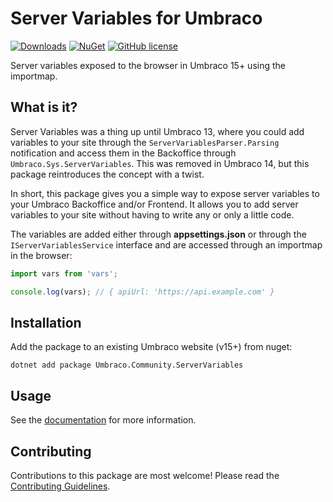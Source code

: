 # Server Variables for Umbraco

[![Downloads](https://img.shields.io/nuget/dt/Umbraco.Community.ServerVariables?color=cc9900)](https://www.nuget.org/packages/Umbraco.Community.ServerVariables/)
[![NuGet](https://img.shields.io/nuget/vpre/Umbraco.Community.ServerVariables?color=0273B3)](https://www.nuget.org/packages/Umbraco.Community.ServerVariables)
[![GitHub license](https://img.shields.io/github/license/iOvergaard/umbraco-servervariables?color=8AB803)](../LICENSE)

Server variables exposed to the browser in Umbraco 15+ using the importmap.

## What is it?

Server Variables was a thing up until Umbraco 13, where you could add variables to your site through the `ServerVariablesParser.Parsing` notification and access them in the Backoffice through `Umbraco.Sys.ServerVariables`. This was removed in Umbraco 14, but this package reintroduces the concept with a twist.

In short, this package gives you a simple way to expose server variables to your Umbraco Backoffice and/or Frontend. It allows you to add server variables to your site without having to write any or only a little code.

The variables are added either through **appsettings.json** or through the `IServerVariablesService` interface and are accessed through an importmap in the browser:

```javascript
import vars from 'vars';

console.log(vars); // { apiUrl: 'https://api.example.com' }
```

## Installation

Add the package to an existing Umbraco website (v15+) from nuget:

`dotnet add package Umbraco.Community.ServerVariables`

## Usage

See the [documentation](../docs/README.md) for more information.

## Contributing

Contributions to this package are most welcome! Please read the [Contributing Guidelines](CONTRIBUTING.md).
